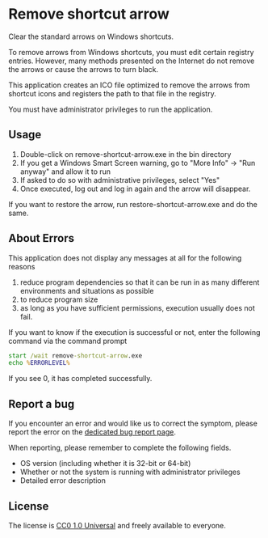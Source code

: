 # Remove shortcut arrow

Clear the standard arrows on Windows shortcuts.

To remove arrows from Windows shortcuts, you must edit certain registry entries.
However, many methods presented on the Internet do not remove the arrows or cause the arrows to turn black.

This application creates an ICO file optimized to remove the arrows from shortcut icons and registers the path to that file in the registry.

You must have administrator privileges to run the application.

## Usage

1. Double-click on remove-shortcut-arrow.exe in the bin directory
2. If you get a Windows Smart Screen warning, go to "More Info" -> "Run anyway" and allow it to run
3. If asked to do so with administrative privileges, select "Yes"
4. Once executed, log out and log in again and the arrow will disappear.

If you want to restore the arrow, run restore-shortcut-arrow.exe and do the same.

## About Errors

This application does not display any messages at all for the following reasons

1. reduce program dependencies so that it can be run in as many different environments and situations as possible
2. to reduce program size
3. as long as you have sufficient permissions, execution usually does not fail.

If you want to know if the execution is successful or not, enter the following command via the command prompt

```cmd
start /wait remove-shortcut-arrow.exe
echo %ERRORLEVEL%
```

If you see 0, it has completed successfully.

## Report a bug

If you encounter an error and would like us to correct the symptom, please report the error on the [dedicated bug report page](https://gitlab.com/dokutoku/remove-shortcut-arrow/-/issues).

When reporting, please remember to complete the following fields.

- OS version (including whether it is 32-bit or 64-bit)
- Whether or not the system is running with administrator privileges
- Detailed error description

## License

The license is [CC0 1.0 Universal](https://creativecommons.org/publicdomain/zero/1.0/) and freely available to everyone.
